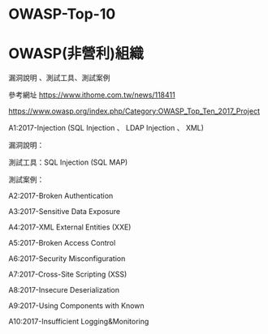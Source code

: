 # OWASP-Top-10

# OWASP(非營利)組織

漏洞說明 、測試工具、測試案例

參考網址 https://www.ithome.com.tw/news/118411

https://www.owasp.org/index.php/Category:OWASP_Top_Ten_2017_Project

A1:2017-Injection (SQL Injection 、 LDAP Injection 、 XML)

漏洞說明：

測試工具：SQL Injection (SQL MAP)

測試案例：

A2:2017-Broken Authentication

A3:2017-Sensitive Data Exposure

A4:2017-XML External Entities (XXE)

A5:2017-Broken Access Control

A6:2017-Security Misconfiguration

A7:2017-Cross-Site Scripting (XSS)

A8:2017-Insecure Deserialization

A9:2017-Using Components with Known 

A10:2017-Insufficient Logging&Monitoring


















